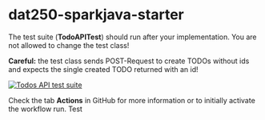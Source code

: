 # dat250-sparkjava-starter

The test suite (**TodoAPITest**) should run after your implementation. You are not allowed to change the test class!

**Careful:** the test class sends POST-Request to create TODOs without ids and expects the single created TODO returned with an id!

[![Todos API test suite](../../actions/workflows/main.yml/badge.svg)](../../actions/workflows/main.yml)

Check the tab **Actions** in GitHub for more information or to initially activate the workflow run. Test
